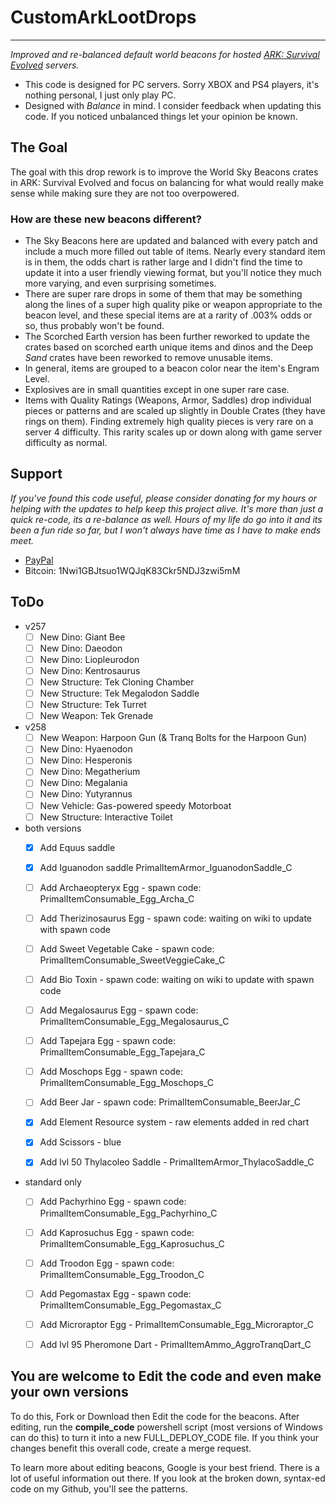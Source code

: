 #  CustomArkLootDrops
----

_Improved and re-balanced default world beacons for hosted [ARK: Survival Evolved](https://www.youtube.com/survivetheark) servers._  

* This code is designed for PC servers. Sorry XBOX and PS4 players, it's nothing personal, I just only play PC.
* Designed with _Balance_ in mind. I consider feedback when updating this code. If you noticed unbalanced things let your opinion be known.

## The Goal  
The goal with this drop rework is to improve the World Sky Beacons crates in ARK: Survival Evolved and focus on balancing for what would really make sense while making sure they are not too overpowered. 

### How are these new beacons different?  
* The Sky Beacons here are updated and balanced with every patch and include a much more filled out table of items. Nearly every standard item is in them, the odds chart is rather large and I didn't find the time to update it into a user friendly viewing format, but you'll notice they much more varying, and even surprising sometimes. 
* There are super rare drops in some of them that may be something along the lines of a super high quality pike or weapon appropriate to the beacon level, and these special items are at a rarity of .003% odds or so, thus probably won't be found. 
* The Scorched Earth version has been further reworked to update the crates based on scorched earth unique items and dinos and the Deep _Sand_ crates have been reworked to remove unusable items.
* In general, items are grouped to a beacon color near the item's Engram Level.  
* Explosives are in small quantities except in one super rare case.  
* Items with Quality Ratings (Weapons, Armor, Saddles) drop individual pieces or patterns and are scaled up slightly in Double Crates (they have rings on them). Finding extremely high quality pieces is very rare on a server 4 difficulty. This rarity scales up or down along with game server difficulty as normal.

Support  
----
*If you've found this code useful, please consider donating for my hours or helping with the updates to help keep this project alive. It's more than just a quick re-code, its a re-balance as well. Hours of my life do go into it and its been a fun ride so far, but I won't always have time as I have to make ends meet.*

* [PayPal](https://www.paypal.me/mattearly/)  
* Bitcoin: 1Nwi1GBJtsuo1WQJqK83Ckr5NDJ3zwi5mM  


ToDo  
----

* v257
	- [ ] New Dino: Giant Bee
	- [ ] New Dino: Daeodon
	- [ ] New Dino: Liopleurodon
	- [ ] New Dino: Kentrosaurus
	- [ ] New Structure: Tek Cloning Chamber
	- [ ] New Structure: Tek Megalodon Saddle
	- [ ] New Structure: Tek Turret
	- [ ] New Weapon: Tek Grenade

* v258
	- [ ] New Weapon: Harpoon Gun (& Tranq Bolts for the Harpoon Gun)
	- [ ] New Dino: Hyaenodon
	- [ ] New Dino: Hesperonis
	- [ ] New Dino: Megatherium
	- [ ] New Dino: Megalania
	- [ ] New Dino: Yutyrannus
	- [ ] New Vehicle: Gas-powered speedy Motorboat
	- [ ] New Structure: Interactive Toilet

* both versions  
	- [x] Add Equus saddle	
	- [x] Add Iguanodon saddle  PrimalItemArmor_IguanodonSaddle_C
	- [ ] Add Archaeopteryx Egg - spawn code: PrimalItemConsumable_Egg_Archa_C
	- [ ] Add Therizinosaurus Egg - spawn code: waiting on wiki to update with spawn code
	- [ ] Add Sweet Vegetable Cake - spawn code: PrimalItemConsumable_SweetVeggieCake_C
	- [ ] Add Bio Toxin - spawn code: waiting on wiki to update with spawn code
	- [ ] Add Megalosaurus Egg - spawn code: PrimalItemConsumable_Egg_Megalosaurus_C
	- [ ] Add Tapejara Egg - spawn code: PrimalItemConsumable_Egg_Tapejara_C
	- [ ] Add Moschops Egg - spawn code: PrimalItemConsumable_Egg_Moschops_C 
	- [ ] Add Beer Jar - spawn code: PrimalItemConsumable_BeerJar_C
	- [x] Add Element Resource system - raw elements added in red chart
	- [x] Add Scissors - blue
	- [x] Add lvl 50 Thylacoleo Saddle - PrimalItemArmor_ThylacoSaddle_C


* standard only  
	- [ ] Add Pachyrhino Egg - spawn code: PrimalItemConsumable_Egg_Pachyrhino_C
	- [ ] Add Kaprosuchus Egg - spawn code: PrimalItemConsumable_Egg_Kaprosuchus_C
	- [ ] Add Troodon Egg - spawn code: PrimalItemConsumable_Egg_Troodon_C
	- [ ] Add Pegomastax Egg - spawn code: PrimalItemConsumable_Egg_Pegomastax_C
	- [ ] Add Microraptor Egg - PrimalItemConsumable_Egg_Microraptor_C
	- [ ] Add lvl 95 Pheromone Dart - PrimalItemAmmo_AggroTranqDart_C


You are welcome to Edit the code and even make your own versions
----
To do this, Fork or Download then Edit the code for the beacons. After editing, run the **compile_code** powershell script (most versions of Windows can do this) to turn it into a new FULL_DEPLOY_CODE file. If you think your changes benefit this overall code, create a merge request. 

To learn more about editing beacons, Google is your best friend. There is a lot of useful information out there. If you look at the broken down, syntax-ed code on my Github, you'll see the patterns.
